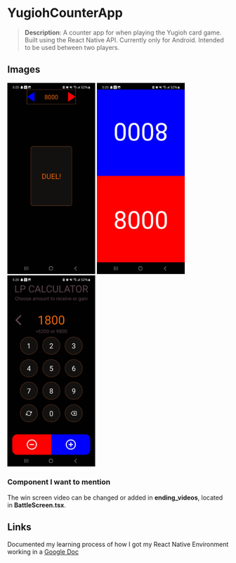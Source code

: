 # YugiohCounterApp

>**Description**: A counter app for when playing the Yugioh card game. Built using the React Native API. Currently only for Android. Intended to be used between two players.

## Images
<p float="left">
    <img src="./src/assets/images/Screenshot_20240816_172015_YugiohCounterApp.jpg" width="200" />
    <img src="./src/assets/images/Screenshot_20240816_172021_YugiohCounterApp.jpg" width="200" />
    <img src="./src/assets/images/Screenshot_20240816_172039_YugiohCounterApp.jpg" width="200" />
</p>

### Component I want to mention
The win screen video can be changed or added in **ending_videos**, located in **BattleScreen.tsx**.

## Links
Documented my learning process of how I got my React Native Environment working in a [Google Doc](https://docs.google.com/document/d/1Out3DU4R-71vg8VJUe2MyoLvWDzBn5Rl1r2ZgyA8gmQ/edit?usp=sharing)
